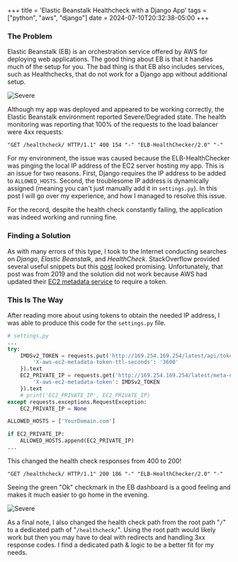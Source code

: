+++
title = 'Elastic Beanstalk Healthcheck with a Django App'
tags = ["python", "aws", "django"]
date = 2024-07-10T20:32:38-05:00
+++

### The Problem

Elastic Beanstalk (EB) is an orchestration service offered by AWS for deploying web applications.  The good thing about EB is that it handles much of the setup for you.  The bad thing is that EB also includes services, such as Healthchecks, that do not work for a Django app without additional setup.

![Severe](../../eb_severe.png)

Although my app was deployed and appeared to be working correctly, the Elastic Beanstalk environment reported Severe/Degraded state. The health monitoring was reporting that 100% of the requests to the load balancer were 4xx requests:

```
"GET /healthcheck/ HTTP/1.1" 400 154 "-" "ELB-HealthChecker/2.0" "-"
```

For my environment, the issue was caused because the ELB-HealthChecker was pinging the local IP address of the EC2 server hosting my app.  This is an issue for two reasons.  First, Django requires the IP address to be added to `ALLOWED_HOSTS`.  Second, the troublesome IP address is dynamically assigned (meaning you can't just manually add it in `settings.py`). In this post I will go over my experience, and how I managed to resolve this issue.

For the record, despite the health check constantly failing, the application was indeed working and running fine.

### Finding a Solution

As with many errors of this type, I took to the Internet conducting searches on _Django_, _Elastic Beanstalk_, and _HealthCheck_.  StackOverflow provided several useful snippets but this [post](https://aalvarez.me/posts/setting-up-elastic-beanstalk-health-checks-with-a-django-application/) looked promising.  Unfortunately, that post was from 2019 and the solution did not work because AWS had updated their [EC2 metadata service](https://docs.aws.amazon.com/AWSEC2/latest/UserGuide/instancedata-data-retrieval.html) to require a token.

### This Is The Way

After reading more about using tokens to obtain the needed IP address, I was able to produce this code for the `settings.py` file.

```python
# settings.py
...
try:
    IMDSv2_TOKEN = requests.put('http://169.254.169.254/latest/api/token', headers={
        'X-aws-ec2-metadata-token-ttl-seconds': '3600'
    }).text
    EC2_PRIVATE_IP = requests.get('http://169.254.169.254/latest/meta-data/local-ipv4', timeout=0.01, headers={
        'X-aws-ec2-metadata-token': IMDSv2_TOKEN
    }).text
    # print('EC2_PRIVATE_IP', EC2_PRIVATE_IP)
except requests.exceptions.RequestException:
    EC2_PRIVATE_IP = None

ALLOWED_HOSTS = ['YourDomain.com']

if EC2_PRIVATE_IP:
    ALLOWED_HOSTS.append(EC2_PRIVATE_IP)
...
```

This changed the health check responses from 400 to 200!

```
"GET /healthcheck/ HTTP/1.1" 200 186 "-" "ELB-HealthChecker/2.0" "-"
```

Seeing the green "Ok" checkmark in the EB dashboard is a good feeling and makes it much easier to go home in the evening.

![Severe](../../health_ok.png)

As a final note, I also changed the health check path from the root path "`/`" to a dedicated path of "`/healthcheck/`".  Using the root path would likely work but then you may have to deal with redirects and handling 3xx response codes.  I find a dedicated path & logic to be a better fit for my needs.

